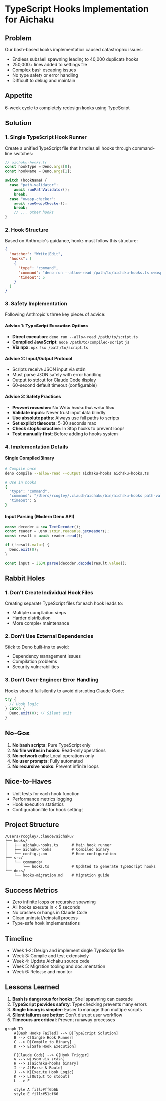 # TypeScript Hooks Implementation for Aichaku

## Problem

Our bash-based hooks implementation caused catastrophic issues:

- Endless subshell spawning leading to 40,000 duplicate hooks
- 250,000+ lines added to settings file
- Complex bash escaping issues
- No type safety or error handling
- Difficult to debug and maintain

## Appetite

6-week cycle to completely redesign hooks using TypeScript

## Solution

### 1. Single TypeScript Hook Runner

Create a unified TypeScript file that handles all hooks through command-line switches:

```typescript
// aichaku-hooks.ts
const hookType = Deno.args[0];
const hookName = Deno.args[1];

switch (hookName) {
  case "path-validator":
    await runPathValidator();
    break;
  case "owasp-checker":
    await runOwaspChecker();
    break;
    // ... other hooks
}
```

### 2. Hook Structure

Based on Anthropic's guidance, hooks must follow this structure:

```json
{
  "matcher": "Write|Edit",
  "hooks": [
    {
      "type": "command",
      "command": "deno run --allow-read /path/to/aichaku-hooks.ts owasp-checker",
      "timeout": 5
    }
  ]
}
```

### 3. Safety Implementation

Following Anthropic's three key pieces of advice:

#### Advice 1: TypeScript Execution Options

- **Direct execution**: `deno run --allow-read /path/to/script.ts`
- **Compiled JavaScript**: `node /path/to/compiled-script.js`
- **Via npx**: `npx tsx /path/to/script.ts`

#### Advice 2: Input/Output Protocol

- Scripts receive JSON input via stdin
- Must parse JSON safely with error handling
- Output to stdout for Claude Code display
- 60-second default timeout (configurable)

#### Advice 3: Safety Practices

- **Prevent recursion**: No Write hooks that write files
- **Validate inputs**: Never trust input data blindly
- **Use absolute paths**: Always use full paths to scripts
- **Set explicit timeouts**: 5-30 seconds max
- **Check stop*hook*active**: In Stop hooks to prevent loops
- **Test manually first**: Before adding to hooks system

### 4. Implementation Details

#### Single Compiled Binary

```bash
# Compile once
deno compile --allow-read --output aichaku-hooks aichaku-hooks.ts

# Use in hooks
{
  "type": "command",
  "command": "/Users/rcogley/.claude/aichaku/bin/aichaku-hooks path-validator",
  "timeout": 5
}
```

#### Input Parsing (Modern Deno API)

```typescript
const decoder = new TextDecoder();
const reader = Deno.stdin.readable.getReader();
const result = await reader.read();

if (!result.value) {
  Deno.exit(0);
}

const input = JSON.parse(decoder.decode(result.value));
```

## Rabbit Holes

### 1. Don't Create Individual Hook Files

Creating separate TypeScript files for each hook leads to:

- Multiple compilation steps
- Harder distribution
- More complex maintenance

### 2. Don't Use External Dependencies

Stick to Deno built-ins to avoid:

- Dependency management issues
- Compilation problems
- Security vulnerabilities

### 3. Don't Over-Engineer Error Handling

Hooks should fail silently to avoid disrupting Claude Code:

```typescript
try {
  // Hook logic
} catch {
  Deno.exit(0); // Silent exit
}
```

## No-Gos

1. **No bash scripts**: Pure TypeScript only
2. **No file writes in hooks**: Read-only operations
3. **No network calls**: Local operations only
4. **No user prompts**: Fully automated
5. **No recursive hooks**: Prevent infinite loops

## Nice-to-Haves

- Unit tests for each hook function
- Performance metrics logging
- Hook execution statistics
- Configuration file for hook settings

## Project Structure

```
/Users/rcogley/.claude/aichaku/
├── hooks/
│   ├── aichaku-hooks.ts      # Main hook runner
│   ├── aichaku-hooks         # Compiled binary
│   └── config.json           # Hook configuration
├── src/
│   └── commands/
│       └── hooks.ts          # Updated to generate TypeScript hooks
└── docs/
    └── hooks-migration.md    # Migration guide
```

## Success Metrics

- Zero infinite loops or recursive spawning
- All hooks execute in < 5 seconds
- No crashes or hangs in Claude Code
- Clean uninstall/reinstall process
- Type-safe hook implementations

## Timeline

- Week 1-2: Design and implement single TypeScript file
- Week 3: Compile and test extensively
- Week 4: Update Aichaku source code
- Week 5: Migration tooling and documentation
- Week 6: Release and monitor

## Lessons Learned

1. **Bash is dangerous for hooks**: Shell spawning can cascade
2. **TypeScript provides safety**: Type checking prevents many errors
3. **Single binary is simpler**: Easier to manage than multiple scripts
4. **Silent failures are better**: Don't disrupt user workflow
5. **Timeouts are critical**: Prevent runaway processes

```mermaid
graph TD
    A[Bash Hooks Failed] --> B[TypeScript Solution]
    B --> C[Single Hook Runner]
    C --> D[Compile to Binary]
    D --> E[Safe Hook Execution]

    F[Claude Code] --> G[Hook Trigger]
    G --> H[JSON via stdin]
    H --> I[aichaku-hooks binary]
    I --> J[Parse & Route]
    J --> K[Execute Hook Logic]
    K --> L[Output to stdout]
    L --> F

    style A fill:#ff6b6b
    style E fill:#51cf66
```
